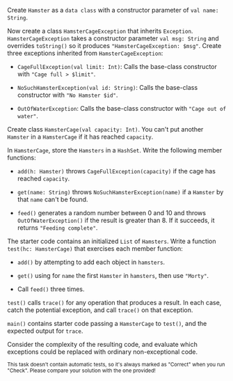 

Create `Hamster` as a `data class` with a constructor parameter of `val name:
String`.

Now create a class `HamsterCageException` that inherits `Exception`.
`HamsterCageException` takes a constructor parameter `val msg: String` and
overrides `toString()` so it produces `"HamsterCageException: $msg"`. Create
three exceptions inherited from `HamsterCageException`:

- `CageFullException(val limit: Int)`: Calls the base-class constructor with
  `"Cage full > $limit"`.

- `NoSuchHamsterException(val id: String)`: Calls the base-class constructor
  with `"No Hamster $id"`.

- `OutOfWaterException`: Calls the base-class constructor with `"Cage out of
  water"`.

Create class `HamsterCage(val capacity: Int)`. You can't put another `Hamster`
in a `HamsterCage` if it has reached `capacity`.

In `HamsterCage`, store the `Hamsters` in a `HashSet`. Write the following
member functions:

- `add(h: Hamster)` throws `CageFullException(capacity)` if the cage has reached
  `capacity`.

- `get(name: String)` throws `NoSuchHamsterException(name)` if a `Hamster` by
  that `name` can't be found.

- `feed()` generates a random number between 0 and 10 and throws
  `OutOfWaterException()` if the result is greater than 8. If it succeeds, it
  returns `"Feeding complete"`.

The starter code contains an initialized `List` of `Hamsters`. Write a function
`test(hc: HamsterCage)` that exercises each member function:

- `add()` by attempting to add each object in `hamsters`.

- `get()` using for `name` the first `Hamster` in `hamsters`, then use `"Morty"`.

- Call `feed()` three times.

`test()` calls `trace()` for any operation that produces a result. In each
case, catch the potential exception, and call `trace()` on that exception.

`main()` contains starter code passing a `HamsterCage` to `test()`, and the
expected output for `trace`.

Consider the complexity of the resulting code, and evaluate which exceptions
could be replaced with ordinary non-exceptional code.

<sub> This task doesn't contain automatic tests,
so it's always marked as "Correct" when you run "Check".
Please compare your solution with the one provided! </sub>
